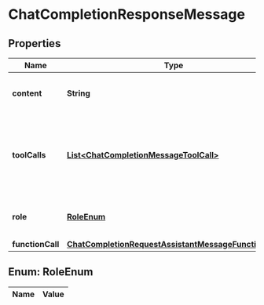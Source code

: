 

# ChatCompletionResponseMessage

## Properties

Name | Type | Description | Notes
------------ | ------------- | ------------- | -------------
**content** | **String** | The contents of the message. | 
**toolCalls** | [**List&lt;ChatCompletionMessageToolCall&gt;**](ChatCompletionMessageToolCall.md) | The tool calls generated by the model, such as function calls. |  [optional]
**role** | [**RoleEnum**](#RoleEnum) | The role of the author of this message. | 
**functionCall** | [**ChatCompletionRequestAssistantMessageFunctionCall**](ChatCompletionRequestAssistantMessageFunctionCall.md) |  |  [optional]


## Enum: RoleEnum

Name | Value
---- | -----




